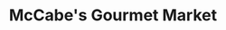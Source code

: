 ---
title: "McCabe's Gourmet Market"
url: /south-bethany/mccabes-gourmet-market/
shop: Supermarkt
---